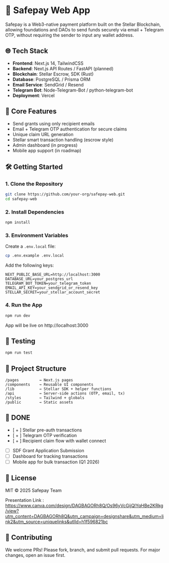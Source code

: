 # 🚀 Safepay Web App

Safepay is a Web3-native payment platform built on the Stellar Blockchain, allowing foundations and DAOs to send funds securely via email + Telegram OTP, without requiring the sender to input any wallet address.

## 🌐 Tech Stack
- **Frontend**: Next.js 14, TailwindCSS
- **Backend**: Next.js API Routes / FastAPI (planned)
- **Blockchain**: Stellar Escrow, SDK (Rust)
- **Database**: PostgreSQL / Prisma ORM
- **Email Service**: SendGrid / Resend
- **Telegram Bot**: Node-Telegram-Bot / python-telegram-bot
- **Deployment**: Vercel

## 🧩 Core Features
- Send grants using only recipient emails
- Email + Telegram OTP authentication for secure claims
- Unique claim URL generation
- Stellar smart transaction handling (escrow style)
- Admin dashboard (in progress)
- Mobile app support (in roadmap)

## 🛠️ Getting Started

### 1. Clone the Repository
```bash
git clone https://github.com/your-org/safepay-web.git
cd safepay-web
```

### 2. Install Dependencies
```bash
npm install
```

### 3. Environment Variables
Create a `.env.local` file:

```bash
cp .env.example .env.local
```

Add the following keys:
```env
NEXT_PUBLIC_BASE_URL=http://localhost:3000
DATABASE_URL=your_postgres_url
TELEGRAM_BOT_TOKEN=your_telegram_token
EMAIL_API_KEY=your_sendgrid_or_resend_key
STELLAR_SECRET=your_stellar_account_secret
```

### 4. Run the App
```bash
npm run dev
```

App will be live on http://localhost:3000

## 🧪 Testing
```bash
npm run test
```

## 🧱 Project Structure
```
/pages         → Next.js pages
/components    → Reusable UI components
/lib           → Stellar SDK + helper functions
/api           → Server-side actions (OTP, email, tx)
/styles        → Tailwind + globals
/public        → Static assets
```

## 📌 DONE 
- [ + ] Stellar pre-auth transactions
- [ + ] Telegram OTP verification
- [ + ] Recipient claim flow with wallet connect
- [ ] SDF Grant Application Submission
- [ ] Dashboard for tracking transactions
- [ ] Mobile app for bulk transaction (Q1 2026)

## 📄 License
MIT © 2025 Safepay Team

Presentation Link : https://www.canva.com/design/DAGBAGORh8Q/Os96yVcGijQlYqHBe2KRkg/view?utm_content=DAGBAGORh8Q&utm_campaign=designshare&utm_medium=link2&utm_source=uniquelinks&utlId=h1f596821bc

## 🤝 Contributing
We welcome PRs! Please fork, branch, and submit pull requests. For major changes, open an issue first.
